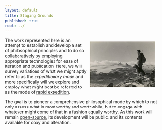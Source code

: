 ```yaml
---
layout: default
title: Staging Grounds
published: true
root: ../
---
```


<img src="../public/img/opSepals.jpg" alt="Operation Sepals" style="width:42%; padding:12px; float:right;">

The work represented here is an attempt to establish and develop a set of philosophical principles and to do so collaboratively by employing appropriate technologies for ease of iteration and publication.  Here, we will survey variations of what we might aptly refer to as the *expeditionary mode* and more specifically will we explore and employ what might best be referred to as the mode of [rapid expedition](../rapidExpedition).

The goal is to pioneer a comprehensive philosophical mode by which to not only assess what is most worthy and worthwhile, but to engage with whatever might come of that in a fashion equally worthy.  As this work will remain [open-source](https://en.wikipedia.org/wiki/Open-source_model), its development will be public, and its contents available for copy and alteration.
